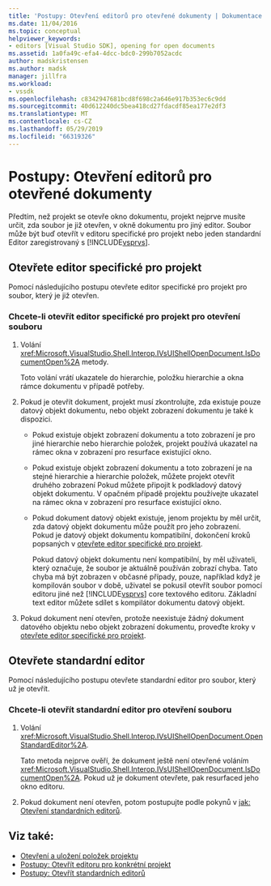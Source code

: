 ```yaml
---
title: 'Postupy: Otevření editorů pro otevřené dokumenty | Dokumentace Microsoftu'
ms.date: 11/04/2016
ms.topic: conceptual
helpviewer_keywords:
- editors [Visual Studio SDK], opening for open documents
ms.assetid: 1a0fa49c-efa4-4dcc-bdc0-299b7052acdc
author: madskristensen
ms.author: madsk
manager: jillfra
ms.workload:
- vssdk
ms.openlocfilehash: c8342947681bcd8f698c2a646e917b353ec6c9dd
ms.sourcegitcommit: 40d612240dc5bea418cd27fdacdf85ea177e2df3
ms.translationtype: MT
ms.contentlocale: cs-CZ
ms.lasthandoff: 05/29/2019
ms.locfileid: "66319326"
---
```

# <a name="how-to-open-editors-for-open-documents"></a>Postupy: Otevření editorů pro otevřené dokumenty
Předtím, než projekt se otevře okno dokumentu, projekt nejprve musíte určit, zda soubor je již otevřen, v okně dokumentu pro jiný editor. Soubor může být buď otevřít v editoru specifické pro projekt nebo jeden standardní Editor zaregistrovaný s [!INCLUDE[vsprvs](../code-quality/includes/vsprvs_md.md)].

## <a name="open-a-project-specific-editor"></a>Otevřete editor specifické pro projekt
 Pomocí následujícího postupu otevřete editor specifické pro projekt pro soubor, který je již otevřen.

### <a name="to-open-a-project-specific-editor-for-an-open-file"></a>Chcete-li otevřít editor specifické pro projekt pro otevření souboru

1. Volání <xref:Microsoft.VisualStudio.Shell.Interop.IVsUIShellOpenDocument.IsDocumentOpen%2A> metody.

    Toto volání vrátí ukazatele do hierarchie, položku hierarchie a okna rámce dokumentu v případě potřeby.

2. Pokud je otevřít dokument, projekt musí zkontrolujte, zda existuje pouze datový objekt dokumentu, nebo objekt zobrazení dokumentu je také k dispozici.

   - Pokud existuje objekt zobrazení dokumentu a toto zobrazení je pro jiné hierarchie nebo hierarchie položek, projekt používá ukazatel na rámec okna v zobrazení pro resurface existující okno.

   - Pokud existuje objekt zobrazení dokumentu a toto zobrazení je na stejné hierarchie a hierarchie položek, můžete projekt otevřít druhého zobrazení Pokud můžete připojit k podkladový datový objekt dokumentu. V opačném případě projektu používejte ukazatel na rámec okna v zobrazení pro resurface existující okno.

   - Pokud dokument datový objekt existuje, jenom projektu by měl určit, zda datový objekt dokumentu může použít pro jeho zobrazení. Pokud je datový objekt dokumentu kompatibilní, dokončení kroků popsaných v [otevřete editor specifické pro projekt](../extensibility/how-to-open-project-specific-editors.md).

     Pokud datový objekt dokumentu není kompatibilní, by měl uživateli, který označuje, že soubor je aktuálně používán zobrazí chyba. Tato chyba má být zobrazen v občasné případy, pouze, například když je kompilován soubor v době, uživatel se pokusil otevřít soubor pomocí editoru jiné než [!INCLUDE[vsprvs](../code-quality/includes/vsprvs_md.md)] core textového editoru. Základní text editor můžete sdílet s kompilátor dokumentu datový objekt.

3. Pokud dokument není otevřen, protože neexistuje žádný dokument datového objektu nebo objekt zobrazení dokumentu, proveďte kroky v [otevřete editor specifické pro projekt](../extensibility/how-to-open-project-specific-editors.md).

## <a name="open-a-standard-editor"></a>Otevřete standardní editor
 Pomocí následujícího postupu otevřete standardní editor pro soubor, který už je otevřít.

### <a name="to-open-a-standard-editor-for-an-open-file"></a>Chcete-li otevřít standardní editor pro otevření souboru

1. Volání <xref:Microsoft.VisualStudio.Shell.Interop.IVsUIShellOpenDocument.OpenStandardEditor%2A>.

     Tato metoda nejprve ověří, že dokument ještě není otevřené voláním <xref:Microsoft.VisualStudio.Shell.Interop.IVsUIShellOpenDocument.IsDocumentOpen%2A>. Pokud už je dokument otevřete, pak resurfaced jeho okno editoru.

2. Pokud dokument není otevřen, potom postupujte podle pokynů v [jak: Otevření standardních editorů](../extensibility/how-to-open-standard-editors.md).

## <a name="see-also"></a>Viz také:
- [Otevření a uložení položek projektu](../extensibility/internals/opening-and-saving-project-items.md)
- [Postupy: Otevřít editoru pro konkrétní projekt](../extensibility/how-to-open-project-specific-editors.md)
- [Postupy: Otevřít standardních editorů](../extensibility/how-to-open-standard-editors.md)
